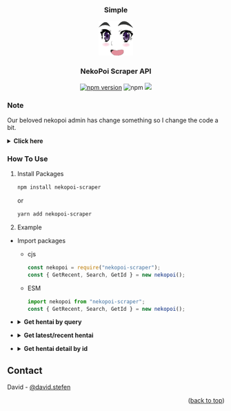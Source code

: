 <a name="readme-top"></a>
<br />

<h3 align="center">Simple</h3>
<div align="center">
  <a href="#">
    <img src="images/logo.png" alt="Logo" width="80" height="80">
  </a>

<h3 align="center">NekoPoi Scraper API</h3>
<a href="https://badge.fury.io/js/nekopoi-scraper"><img src="https://badge.fury.io/js/nekopoi-scraper.svg" alt="npm version" height="20"></a>
<img alt="npm" src="https://img.shields.io/npm/dw/nekopoi-scraper">
<a href="https://visitorbadge.io/status?path=https%3A%2F%2Fgithub.com%2Fxct007%2Fnekopoi-scraper"><img src="https://api.visitorbadge.io/api/visitors?path=https%3A%2F%2Fgithub.com%2Fxct007%2Fnekopoi-scraper&countColor=%232ccce4&style=flat" /></a>
</div>

### Note

Our beloved nekopoi admin has change something so I change the code a bit.
<details><summary><b>Click here</b></summary>
<strong>✓ Remove obfuscate</strong>
</details>

### How To Use

1. Install Packages
   ```sh
   npm install nekopoi-scraper
   ```
   or
   ```sh
   yarn add nekopoi-scraper
   ```
2. Example

- Import packages
  - cjs
    ```js
    const nekopoi = require("nekopoi-scraper");
    const { GetRecent, Search, GetId } = new nekopoi();
    ```
  - ESM
    ```js
    import nekopoi from "nekopoi-scraper";
    const { GetRecent, Search, GetId } = new nekopoi();
    ```
- <details><summary><b>Get hentai by query</b></summary>
  
  ```js
  import nekopoi from "nekopoi-scraper";
  const { Search } = new nekopoi();

  let query = "love";
  Search(query).then(async (data) => {
    console.log(data);
  });
  ```
  - Output
    ```js
    [
      {
        id: 23916,
        date: 'August 30, 2022',
        title: 'SSNI-447 Erotic Love Slope Way Of View Sexual Desire Dada Leak Erotic Past Nuki Rolled Service 170 Minutes VIP Course',
        image: 'https://nekopoi.care/wp-content/uploads/2022/08/SSNI-447-Erotic-Love-Slope-Way-Of-View-Sexual-Desire-Dada-Leak-Erotic-Past-Nuki-Rolled-Service-170-Minutes-VIP-Course-Nekopoi-150x150.jpg',
        type: 'post'
      },
      ....
    ]
    ```
</details>

- <details><summary><b>Get latest/recent hentai</b></summary>

  ```js
  import nekopoi from "nekopoi-scraper";
  const { GetRecent } = new nekopoi();

  GetRecent().then(async (data) => {
    console.log(data);
  });
  ```

  - Output
    ```js
      [
        {
          id: 21910,
          title: 'Ero Ishi: Seijun Bishoujo wo Kotoba Takumi ni Hametai Houdai',
          image: 'https://nekopoi.care/wp-content/uploads/2022/01/Ero-Ishi1.jpg',
          description: 'Menceritakan dokter kelamin yang sekaligus juga penjahat kelamin yang membodoh-bodohi cewek SMA.'
        },
        ....
      ]
    ```
</details>

- <details><summary><b>Get hentai detail by id</b></summary>

  ```js
  import nekopoi from "nekopoi-scraper";
  const { GetId } = new nekopoi();

  GetId(21910).then(async (data) => {
    console.log(data);
  });
  ```

  - Output
    ```js
    {
      id: 21910,
      date: '2022-09-01 00:00:40',
      title: 'Ero Ishi: Seijun Bishoujo wo Kotoba Takumi ni Hametai Houdai',
      description: 'Menceritakan dokter kelamin yang sekaligus juga penjahat kelamin yang membodoh-bodohi cewek SMA.',
      image: 'https://nekopoi.care/wp-content/uploads/2022/01/Ero-Ishi1-150x150.jpg',
      info_meta: {
        aliases: 'エロ医師 ~清純美少女を言葉巧みにハメたい放題~',
        episode: '4',
        status: 'Completed',
        tayang: 'Jan 28, 2022',
        produser: 'PoRO',
        genre: [
          [Object], [Object],
          [Object], [Object],
          [Object], [Object],
          [Object], [Object],
          [Object]
        ],
        durasi: '21 min',
        skor: '6.89'
      },
      episode: [
        {
          id: 21911,
          date: 'February 1, 2022',
          title: 'Ero Ishi: Seijun Bishoujo wo Kotoba Takumi ni Hametai Houdai Episode 1 Subtitle Indonesia',
          image: 'https://nekopoi.care/wp-content/uploads/2022/01/vlcsnap-2022-01-31-23h52m28s333-150x150.png'
        },
        {
          id: 22262,
          date: 'April 2, 2022',
          title: 'Ero Ishi: Seijun Bishoujo wo Kotoba Takumi ni Hametai Houdai Episode 2 Subtitle Indonesia',
          image: 'https://nekopoi.care/wp-content/uploads/2022/04/vlcsnap-2022-04-01-23h49m10s577-150x150.png'
        },
        {
          id: 22924,
          date: 'July 1, 2022',
          title: 'Ero Ishi: Seijun Bishoujo wo Kotoba Takumi ni Hametai Houdai Episode 3 Subtitle Indonesia',
          image: 'https://nekopoi.care/wp-content/uploads/2022/07/vlcsnap-2022-07-01-06h41m31s382-150x150.png'
        },
        {
          id: 23994,
          date: 'September 1, 2022',
          title: '[NEW Release] Ero Ishi: Seijun Bishoujo wo Kotoba Takumi ni Hametai Houdai Episode 4 Subtitle Indonesia',
          image: 'https://nekopoi.care/wp-content/uploads/2022/09/vlcsnap-2022-09-01-19h30m32s717-150x150.png'
        }
      ]
    }
    ```
  - Output if ***id*** is episode
    ```js
    {
      [
        id: 23239,
        title: "[JAV SUB INDO] HAVD-875 The Hips That Won't Stop Even Though She Loves Her Husband. The Young Wife Who Is Addicted To The Big Cocks Of The Brothers Next Door",
        content: '<strong>Movie ID : </strong>HAVD-875\r\n' +
          '\r\n' +
          '<strong>Producers :</strong> HIBINO\r\n' +
          '\r\n' +
          '<strong>Artist :</strong> Kudou Misa\r\n' +
          '\r\n' +
          '<strong>Genre :</strong> Creampie, Solowork, Big Tits, NTR, MILF\r\n' +
          '\r\n' +
          '<strong>Duration :</strong> 125 menit\r\n' +
          '\r\n' +
          '<strong>Size : 360P :</strong> 324mb <strong>|   480P :</strong> 461mb <strong>|   720P :</strong> 921mb\r\n' +
          '<h3 data-blogger-escaped-style="clear: both; text-align: left;">Catatan: Silakan Download Melalui  "<span style="color: #7641ab;">DROP</span>" JIKA INGIN <span style="color: #339966;">AKSES MUDAH</span> <span style="color: #ff6600;">TANPA PERLU MELEWATI/MELALUI IKLAN</span></h3>',
        image: 'https://nekopoi.care/wp-content/uploads/2022/07/1havd875pl.jpg',
        stream: [ { link: 'https://dood.pm/xxxx' } ],
        download: [
          { type: '360p', links: [Array] },
          { type: '480p', links: [Array] },
          { type: '720p', links: [Array] }
        ]
      ]
    }
    ```
</details>


## Contact

David - [@david.stefen](https://instagram.com/david.stefen)

<p align="right">(<a href="#readme-top">back to top</a>)</p>
